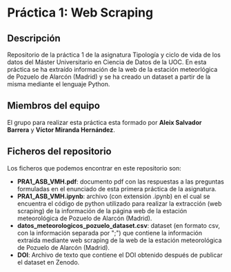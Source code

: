 # Práctica 1: Web Scraping

## Descripción

Repositorio de la práctica 1 de la asignatura Tipología y ciclo de vida de los datos del Máster Universitario en Ciencia de Datos de la UOC. En esta práctica se ha extraído información de la web de la estación meteorlógica de Pozuelo de Alarcón (Madrid) y se ha creado un dataset a partir de la misma mediante el lenguaje Python.

## Miembros del equipo

El grupo para realizar esta práctica esta formado por **Aleix Salvador Barrera** y **Víctor Miranda Hernández**.

## Ficheros del repositorio

Los ficheros que podemos encontrar en este repositorio son:

* **PRA1_ASB_VMH.pdf**: documento pdf con las respuestas a las preguntas formuladas en el enunciado de esta primera práctica de la asignatura.
* **PRA1_ASB_VMH.ipynb**: archivo (con extensión .ipynb) en el cual se encuentra el código de python utilizado para realizar la extracción (web scraping) de la información de la página web de la estación meteorológica de Pozuelo de Alarcón (Madrid).
* **datos_meteorologicos_pozuelo_dataset.csv**: dataset (en formato csv, con la información separada por ";") que contiene la información extraída mediante web scraping de la web de la estación meteorológica de Pozuelo de Alarcón (Madrid).
* **DOI**: Archivo de texto que contiene el DOI obtenido después de publicar el dataset en Zenodo.
